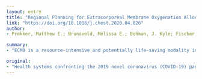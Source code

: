 ```yaml
---
layout: entry
title: "Regional Planning for Extracorporeal Membrane Oxygenation Allocation During COVID-19"
link: "https://doi.org/10.1016/j.chest.2020.04.026"
author:
- Prekker, Matthew E.; Brunsvold, Melissa E.; Bohman, J. Kyle; Fischer, Gwenyth; Gram, Kendra L.; Litell, John M.; Saavedra-Romero, Ramiro; Hick, John L.

summary:
- "ECMO is a resource-intensive and potentially life-saving modality in severe respiratory failure. Extracorporeal membrane oxygenation (ECMO) has generally not been included in proactive disaster preparedness until recently. This article explores underlying assumptions and triage principles that could guide the integration of resources into existing disaster planning. It also addresses the ethical and practical aspects of not continuing to offer ECCO during a pandemic such as COVID-19."

original:
- "Health systems confronting the 2019 novel coronavirus (COVID-19) pandemic must plan for surges in ICU demand and equitably distribute resources to maximize benefit for critically ill patients and the public during periods of resource scarcity. For example, morbidity and mortality could be mitigated by a proactive regional plan for the triage of mechanical ventilators. Extracorporeal membrane oxygenation (ECMO), a resource-intensive and potentially life-saving modality in severe respiratory failure, has generally not been included in proactive disaster preparedness until recently. This article explores underlying assumptions and triage principles that could guide the integration of ECMO resources into existing disaster planning. Drawing from a collaborative framework developed by one United States metropolitan area with multiple adult and pediatric extracorporeal life support centers, this article aims to inform decision-making around ECMO use during a pandemic such as COVID-19. It also addresses the ethical and practical aspects of not continuing to offer ECMO during a disaster."
---
```


